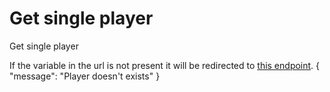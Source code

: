 # Get single player

<highlight>Get single player</highlight>

<note title="Url variable">
	If the variable in the url is not present it will be redirected to <a href="getAllPlayers.md">this endpoint</a>.
</note>

<api-endpoint openapi-path="./../../data.yaml" endpoint="/players/{$username}" method="GET">
	<response type="200">
		<sample src="players/getSingle.json"/>
	</response>
	<response type="206">
		<sample src="players/getSimpleSingle.json"/>
	</response>
	<response type="404">
		<sample lang="JSON">
			{
				"message": "Player doesn't exists"
			}
		</sample>
	</response>
</api-endpoint>